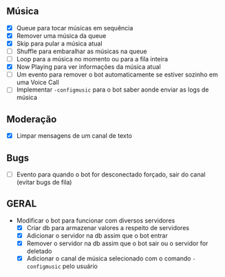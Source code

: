 ## Música
* [X] Queue para tocar músicas em sequência 
* [X] Remover uma música da queue 
* [X] Skip para pular a música atual 
* [ ] Shuffle para embaralhar as músicas na queue
* [ ] Loop para a música no momento ou para a fila inteira
* [X] Now Playing para ver informações da música atual 
* [ ] Um evento para remover o bot automaticamente se estiver sozinho em uma Voice Call
* [ ] Implementar `-configmusic` para o bot saber aonde enviar as logs de música

## Moderação
* [X] Limpar mensagens de um canal de texto 

## Bugs
* [ ] Evento para quando o bot for desconectado forçado, sair do canal (evitar bugs de fila)

## GERAL
* Modificar o bot para funcionar com diversos servidores
  * [X] Criar db para armazenar valores a respeito de servidores
  * [X] Adicionar o servidor na db assim que o bot entrar
  * [X] Remover o servidor na db assim que o bot sair ou o servidor for deletado
  * [X] Adicionar o canal de música selecionado com o comando `-configmusic` pelo usuário